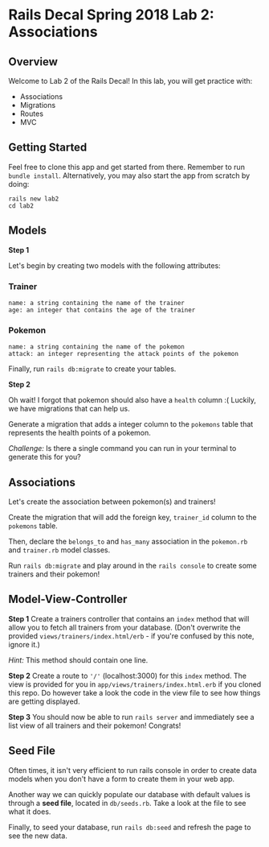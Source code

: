 # Rails Decal Spring 2018 Lab 2: Associations

## Overview

Welcome to Lab 2 of the Rails Decal! In this lab, you will get practice with:
- Associations
- Migrations
- Routes
- MVC

## Getting Started

Feel free to clone this app and get started from there. Remember to run `bundle install`. Alternatively, you may also start the app from scratch by doing:

```
rails new lab2
cd lab2
```
## Models
**Step 1** 

Let's begin by creating two models with the following attributes:
### Trainer
```
name: a string containing the name of the trainer
age: an integer that contains the age of the trainer
```
### Pokemon
```
name: a string containing the name of the pokemon
attack: an integer representing the attack points of the pokemon
```

Finally, run `rails db:migrate` to create your tables.

**Step 2**

Oh wait! I forgot that pokemon should also have a `health` column :( Luckily, we have migrations that can help us.

Generate a migration that adds a integer column to the `pokemons` table that represents the health points of a pokemon.

*Challenge:* Is there a single command you can run in your terminal to generate this for you?

## Associations

Let's create the association between pokemon(s) and trainers!

Create the migration that will add the foreign key, `trainer_id` column to the `pokemons` table. 

Then, declare the `belongs_to` and `has_many` association in the `pokemon.rb` and `trainer.rb` model classes. 

Run `rails db:migrate` and play around in the `rails console` to create some trainers and their pokemon!

## Model-View-Controller

**Step 1**
Create a trainers controller that contains an `index` method that will allow you to fetch all trainers from your database. (Don't overwrite the provided `views/trainers/index.html/erb` - if you're confused by this note, ignore it.)

*Hint:* This method should contain one line.

**Step 2**
Create a route to `'/'` (localhost:3000) for this `index` method.
The view is provided for you in `app/views/trainers/index.html.erb` if you cloned this repo. Do however take a look the code in the view file to see how things are getting displayed.

**Step 3**
You should now be able to run `rails server` and immediately see a list view of all trainers and their pokemon! Congrats!

## Seed File
Often times, it isn't very efficient to run rails console in order to create data models when you don't have a form to create them in your web app. 

Another way we can quickly populate our database with default values is through a **seed file**, located in `db/seeds.rb`. Take a look at the file to see what it does.

Finally, to seed your database, run `rails db:seed` and refresh the page to see the new data.